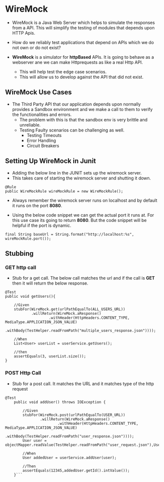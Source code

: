 # WireMock

-  WireMock is a Java Web Server which helps to simulate the responses from a API. This will simplify the testing of modules that depends upon HTTP Apis.

-  How do we reliably test applications that depend on APIs which we do not own or do not exist?

-   **WireMock** is a simulator for **httpBased** APIs. It is going to behave as a webserver ane we can make Httprequests as like a real Http API.
    -   This will help test the edge case scenarios.
    -   This will allow us to develop against the API that did not exist.


## WireMock Use Cases

-   The Third Party API that our application depends upon normally provides a Sandbox environment and we make a call to them to verify the functionalities and errors.
    -   The problem with this is that the sandbox env is very brittle and unreliable.
    -   Testing Faulty scenarios can be challenging as well.
        -   Testing Timeouts
        -   Error Handling
        -   Circuit Breakers


## Setting Up WireMock in Junit

- Adding the below line in the JUNIT sets up the wiremock server.
- This takes care of starting the wiremock server and shutting it down.
```
@Rule
public WireMockRule wireMockRule = new WireMockRule();
```   
- Always remember the wiremock server runs on localhost and by default it runs on the port **8080**.

- Using the below code snippet we can get the actual port it runs at. For this use case its going to return **8080**. But the code snippet will be helpful if the port is dynamic.

```
final String baseUrl = String.format("http://localhost:%s", wireMockRule.port());
```

## Stubbing

### GET http call

- Stub for a get call. The below call matches the url and if the call is **GET** then it will return the below response.

```
@Test
public void getUsers(){

    //Given
    stubFor(WireMock.get(urlPathEqualTo(ALL_USERS_URL))
            .willReturn(WireMock.aResponse()
                    .withHeader(HttpHeaders.CONTENT_TYPE, MediaType.APPLICATION_JSON_VALUE)
                    .withBody(TestHelper.readFromPath("multiple_users_response.json"))));

    //When
    List<User> userList = userService.getUsers();

    //then
    assertEquals(3, userList.size());
}

```

### POST Http Call

- Stub for a post call. It matches the URL and it matches type of the http request
```
@Test
    public void addUser() throws IOException {

        //Given
        stubFor(WireMock.post(urlPathEqualTo(USER_URL))
                .willReturn(WireMock.aResponse()
                        .withHeader(HttpHeaders.CONTENT_TYPE, MediaType.APPLICATION_JSON_VALUE)
                        .withBody(TestHelper.readFromPath("user_response.json"))));
        User user = objectMapper.readValue(TestHelper.readFromPath("user_request.json"),User.class);

        //When
        User addedUser = userService.addUser(user);

        //Then
        assertEquals(12345,addedUser.getId().intValue());
    }```
